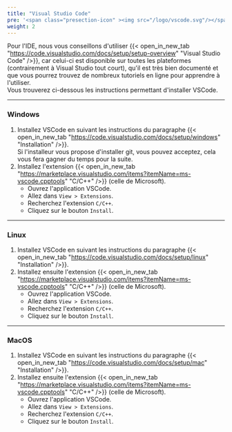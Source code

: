 ```yaml
---
title: "Visual Studio Code"
pre: '<span class="presection-icon" ><img src="/logo/vscode.svg"/></span>'
weight: 2
---
```


Pour l'IDE, nous vous conseillons d'utiliser {{< open_in_new_tab "https://code.visualstudio.com/docs/setup/setup-overview" "Visual Studio Code" />}}, car celui-ci est disponible sur toutes les plateformes (contrairement à Visual Studio tout court), qu'il est très bien documenté et que vous pourrez trouvez de nombreux tutoriels en ligne pour apprendre à l'utiliser.\
Vous trouverez ci-dessous les instructions permettant d'installer VSCode.

---

### Windows

1. Installez VSCode en suivant les instructions du paragraphe {{< open_in_new_tab "https://code.visualstudio.com/docs/setup/windows" "Installation" />}}. \
Si l'installeur vous propose d'installer git, vous pouvez acceptez, cela vous fera gagner du temps pour la suite. 
2. Installez l'extension {{< open_in_new_tab "https://marketplace.visualstudio.com/items?itemName=ms-vscode.cpptools" "C/C++" />}} (celle de Microsoft).
	- Ouvrez l'application VSCode.
	- Allez dans `View > Extensions`.
	- Recherchez l'extension `C/C++`.
	- Cliquez sur le bouton `Install`.

---

### Linux

1. Installez VSCode en suivant les instructions du paragraphe {{< open_in_new_tab "https://code.visualstudio.com/docs/setup/linux" "Installation" />}}.
2. Installez ensuite l'extension {{< open_in_new_tab "https://marketplace.visualstudio.com/items?itemName=ms-vscode.cpptools" "C/C++" />}} (celle de Microsoft).
	- Ouvrez l'application VSCode.
	- Allez dans `View > Extensions`.
	- Recherchez l'extension `C/C++`.
	- Cliquez sur le bouton `Install`.

---

### MacOS

1. Installez VSCode en suivant les instructions du paragraphe {{< open_in_new_tab "https://code.visualstudio.com/docs/setup/mac" "Installation" />}}.
2. Installez ensuite l'extension {{< open_in_new_tab "https://marketplace.visualstudio.com/items?itemName=ms-vscode.cpptools" "C/C++" />}} (celle de Microsoft).
	- Ouvrez l'application VSCode.
	- Allez dans `View > Extensions`.
	- Recherchez l'extension `C/C++`.
	- Cliquez sur le bouton `Install`.
